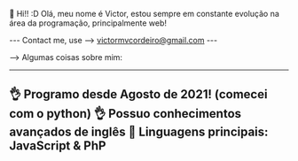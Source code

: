 👋 Hi!! :D
Olá, meu nome é Victor, estou sempre em constante evolução na área da programação, principalmente web!

--- Contact me, use -->  victormvcordeiro@gmail.com ---


--> Algumas coisas sobre mim:


------------------------------------------------------------
👌 Programo desde Agosto de 2021! (comecei com o python)
👌 Possuo conhecimentos avançados de inglês 
🤘 Linguagens principais: JavaScript & PhP 
------------------------------------------------------------
